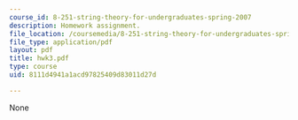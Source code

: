 ```yaml
---
course_id: 8-251-string-theory-for-undergraduates-spring-2007
description: Homework assignment.
file_location: /coursemedia/8-251-string-theory-for-undergraduates-spring-2007/8111d4941a1acd97825409d83011d27d_hwk3.pdf
file_type: application/pdf
layout: pdf
title: hwk3.pdf
type: course
uid: 8111d4941a1acd97825409d83011d27d

---
```

None